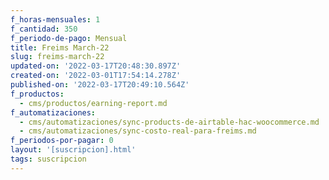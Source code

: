 ```yaml
---
f_horas-mensuales: 1
f_cantidad: 350
f_periodo-de-pago: Mensual
title: Freims March-22
slug: freims-march-22
updated-on: '2022-03-17T20:48:30.897Z'
created-on: '2022-03-01T17:54:14.278Z'
published-on: '2022-03-17T20:49:10.564Z'
f_productos:
  - cms/productos/earning-report.md
f_automatizaciones:
  - cms/automatizaciones/sync-products-de-airtable-hac-woocommerce.md
  - cms/automatizaciones/sync-costo-real-para-freims.md
f_periodos-por-pagar: 0
layout: '[suscripcion].html'
tags: suscripcion
---
```



